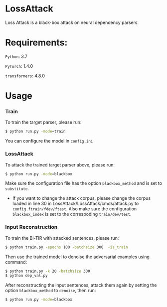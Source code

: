 # LossAttack

Loss Attack is a black-box attack on neural dependency parsers.

# Requirements:

`Python`: 3.7

`PyTorch`: 1.4.0

`transformers`: 4.8.0

# Usage

### Train
To train the target parser, please run:
```sh
$ python run.py -mode=train
```

You can configure the model in `config.ini`

### LossAttack
To attack the trained target parser above, please run:

```sh
$ python run.py -mode=blackbox
```
Make sure the configuration file has the option `blackbox_method` and is set to `substitute`.
* If you want to change the attack corpus, please change the corpus loaded in line 30 in LossAttack/LossAttack/cmds/attack.py to `config.ftrain/fdev/ftest`. Also make sure the configuration `blackbox_index` is set to the correspoding `train/dev/test`.

### Input Reconstruction
To train the Bi-TIR with attacked sentences, please run:
```sh
$ python train.py -epochs 100 -batchsize 300  -is_train
```
Then use the trained model to denoise the adversarial examples using command:
```sh
$ python train.py -k 20 -batchsize 300
$ python dep_val.py
```

After reconstructing the input sentences, attack them again by setting the option `blackbox_method` to `denoise`, then run:
```sh
$ python run.py -mode=blackbox
```


 
